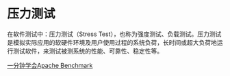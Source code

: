 # 压力测试
在软件测试中：压力测试（Stress Test），也称为强度测试、负载测试。压力测试是模拟实际应用的软硬件环境及用户使用过程的系统负荷，长时间或超大负荷地运行测试软件，来测试被测系统的性能、可靠性、稳定性等。


[一分钟学会Apache Benchmark](ab_one_minute.md)